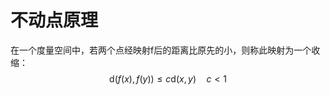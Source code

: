 # 不动点原理

在一个度量空间中，若两个点经映射f后的距离比原先的小，则称此映射为一个收缩：
$$ \mathrm{d}(f(x),f(y)) \leq c \mathrm{d}(x,y) \quad c< 1 $$

